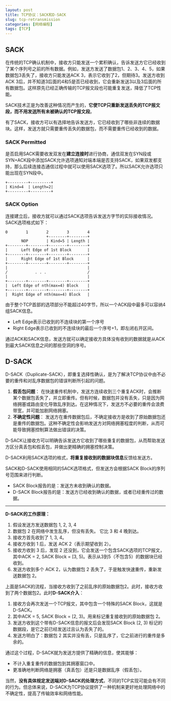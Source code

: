 ```yaml
---
layout: post
title: TCP协议：SACK和D-SACK
slug: tcp-retransmission
categories: [网络编程]
tags: [TCP]
---
```

## SACK
在传统的TCP确认机制中，接收方只能发送一个累积确认，告诉发送方它已经收到了某个序列号之前的所有数据。例如，发送方发送了数据包1、2、3、4、5，如果数据包3丢失了，接收方只能发送ACK 3，表示它收到了2，但期待3。发送方收到ACK 3后，并不知道3后面的4和5是否已经收到，它会重新发送3以及3后面的所有数据包。这样原先已经正确传输的TCP报文段也可能重复发送，降低了TCP性能。

SACK技术正是为改善这种情况而产生的，**它使TCP只重新发送丢失的TCP报文段，而不用发送所有未被确认的TCP报文段**。

有了SACK，接收方可以有选择地告诉发送方，它已经收到了哪些非连续的数据块。这样，发送方就只需要重传丢失的数据包，而不需要重传已经收到的数据。

### SACK Permitted
是否启用SACK需要收发双发在**建立连接时**进行协商，通信双发在SYN段或SYN+ACK段中添加SACK允许选项通知对端本端是否支持SACK，如果双发都支持，那么后续连接态通信过程中就可以使用SACK选项了。所以SACK允许选项只能出现在SYN段中。
```
+---------+---------+
| Kind=4  | Length=2|
+---------+---------+
```

### SACK Option
连接建立后，接收方就可以通过SACK选项告诉发送方字节的实际接收情况。SACK选项格式如下：

```
0        1        2        3        4
                  +--------+--------+
       NOP        | Kind=5 | Length |
+--------+--------+--------+--------+
|      Left Edge of 1st Block       |
+--------+--------+--------+--------+
|      Right Edge of 1st Block      |
+--------+--------+--------+--------+
|                                   |
/            . . .                  /
|                                   |
+--------+--------+--------+--------+
|  Left Edge of nth(max=4) Block    |
+--------+--------+--------+--------+
|  Right Edge of nth(max=4) Block   |

```
由于整个TCP首部的选项部分不能超过40字节，所以一个ACK段中最多可以容纳4组SACK信息。
+ Left Edge表示已收到的不连续块的第一个序号
+ Right Edge表示已收到的不连续块的最后一个序号+1，即左闭右开区间。

通过ACK和SACK信息，发送方就可以确定接收方具体没有收到的数据就是从ACK到最大SACK信息之间的那些空洞的序号。


## D-SACK
D-SACK（Duplicate-SACK），即重复选择性确认，是为了解决TCP协议中由不必要的重传和对乱序数据包的错误判断所引起的问题。
1. **假丢包问题**： 在快速重传机制中，发送方连续收到三个重复ACK时，会推断某个数据包丢失了，并立即重传。但有时候，数据包并没有丢失，只是因为网络拥塞或路由变化导致乱序到达。在这种情况下，发送方不必要的重传会浪费带宽，并可能加剧网络拥塞。
2. **不确定性问题**： 发送方在重传数据包后，不确定接收方是收到了原始数据包还是重传的数据包。这种不确定性会影响发送方对网络拥塞程度的判断，从而可能导致拥塞控制算法做出错误的决策。

D-SACK让接收方可以明确告诉发送方它收到了哪些重复的数据包，从而帮助发送方区分真丢包和假丢包，并做出更精确的拥塞控制决策。

D-SACK利用SACK选项的格式，**将重复接收到的数据块信息**反馈给发送方。

SACK和D-SACK使用相同的SACK选项格式，但发送方会根据SACK Block的序列号范围来进行判断。
+ SACK Block报告的是：发送方未收到确认的数据。
+ D-SACK Block报告的是：发送方已经收到确认的数据，或者已经重传过的数据。

***

**D-SACK的工作原理：**
1. 假设发送方发送数据包 1, 2, 3, 4
1. 数据包 2 在网络中发生乱序，但没有丢失。 它比 3 和 4 晚到达。
1. 接收方首先收到了 1, 3, 4。
1. 接收方收到 1 后，发送 ACK 2（表示期望收到 2）。
1. 接收方收到 3 后，发现 2 还没到，它会发送一个包含SACK选项的TCP报文，其中ACK = 2, SACK Block = [3, 5)。表示从3到5（不包含5）的数据块已经收到。
1. 发送方收到多个 ACK 2，认为数据包 2 丢失了，于是触发快速重传，重新发送数据包 2。

上面是SACK的流程，当接收方收到了之前乱序的原始数据包2。此时，接收方收到了两个数据包2。此时**D-SACK介入**：
1. 接收方会再次发送一个TCP报文，其中包含一个特殊的SACK Block，这就是D-SACK。
1. 其中ACK = 5, SACK Block = [2, 3)。用来标记重复接收到的原始数据包 2。
1. 发送方收到这个带有D-SACK信息的报文后会发现SACK Block [2, 3) 标记的数据段，是它之前已经发送过且认为丢失了的。
1. 发送方明白了：数据包 2 其实并没有丢，只是乱序了，它之前进行的重传是多余的。

通过这个过程，D-SACK就为发送方提供了精确的信息，使其能够：
+ 不计入重复重传的数据包到其拥塞窗口中。
+ 更准确地判断网络是拥塞（真丢包）还是只是数据乱序（假丢包）。

当然，**没有具体规定发送端对D-SACK的处理方式**，不同的TCP实现可能会有不同的行为。但总体来说，D-SACK为TCP协议提供了一种机制来更好地处理网络中的不确定性，提高了传输效率和网络性能。